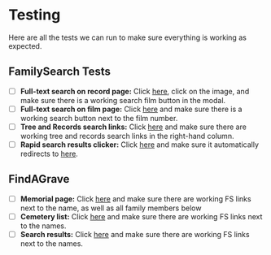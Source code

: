 # Testing

Here are all the tests we can run to make sure everything is working as expected.

## FamilySearch Tests

- [ ] **Full-text search on record page:** Click [here](https://www.familysearch.org/ark:/61903/1:1:XVZC-M5P), click on the image, and make sure there is a working search film button in the modal.
- [ ] **Full-text search on film page:** Click [here](https://www.familysearch.org/en/search/film/004021868) and make sure there is a working search button next to the film number.
- [ ] **Tree and Records search links:** Click [here](https://www.familysearch.org/en/tree/person/KWCT-8NP) and make sure there are working tree and records search links in the right-hand column.
- [ ] **Rapid search results clicker:** Click [here](https://www.familysearch.org/search/record/results?f.collectionId=2221801&q.externalRecordId=65504790&click-first-result=true) and make sure it automatically redirects to [here](https://www.familysearch.org/ark:/61903/1:1:QV2Q-3Z6H).

## FindAGrave

- [ ] **Memorial page:** Click [here](https://www.findagrave.com/memorial/65504790/frank-lamar-watkins) and make sure there are working FS links next to the name, as well as all family members below
- [ ] **Cemetery list:** Click [here](https://www.findagrave.com/cemetery/2454872/memorial-search?cemeteryName=Hodge%20Cemetery) and make sure there are working FS links next to the names.
- [ ] **Search results:** Click [here](https://www.findagrave.com/memorial/search?firstname=Frank&middlename=Lamar&lastname=Watkins&birthyear=&birthyearfilter=&deathyear=&deathyearfilter=&location=&locationId=&bio=&linkedToName=&plot=&memorialid=&mcid=&datefilter=&orderby=r) and make sure there are working FS links next to the names.
